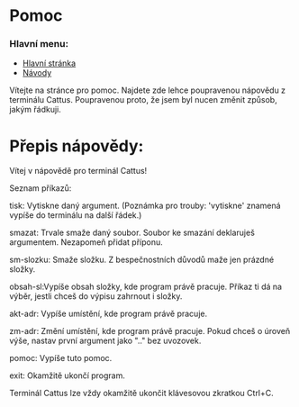 # Pomoc

### Hlavní menu:
* [Hlavní stránka](./index.html)
* [Návody](./návody.html)


Vítejte na stránce pro pomoc.
Najdete zde lehce poupravenou nápovědu z terminálu Cattus.
Poupravenou proto, že jsem byl nucen změnit způsob, jakým řádkuji.

# Přepis nápovědy:
Vítej v nápovědě pro terminál Cattus!
    
Seznam příkazů:


tisk: Vytiskne daný argument.
(Poznámka pro trouby: 'vytiskne' znamená vypíše do terminálu na další řádek.)

smazat: Trvale smaže daný soubor. Soubor ke smazání deklaruješ argumentem.
Nezapomeň přidat příponu.

sm-slozku: Smaže složku. Z bespečnostních důvodů maže jen prázdné složky.

obsah-sl:Vypíše obsah složky, kde program právě pracuje.
Příkaz ti dá na výběr, jestli chceš do výpisu zahrnout i složky.

akt-adr: Vypíše umístění, kde program právě pracuje.

zm-adr: Změní umístění, kde program právě pracuje.
Pokud chceš o úroveň výše, nastav první argument jako ".." bez uvozovek.

pomoc: Vypíše tuto pomoc.

exit: Okamžitě ukončí program.

Terminál Cattus lze vždy okamžitě ukončit klávesovou zkratkou Ctrl+C.
